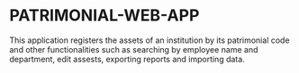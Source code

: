 # PATRIMONIAL-WEB-APP
This application registers the assets of an institution by its patrimonial code and other functionalities such as searching by employee name and department, edit assests, exporting reports and importing data.

